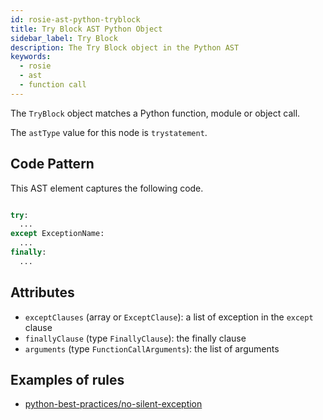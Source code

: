 ```yaml
---
id: rosie-ast-python-tryblock
title: Try Block AST Python Object
sidebar_label: Try Block
description: The Try Block object in the Python AST
keywords:
  - rosie
  - ast
  - function call
---
```


The `TryBlock` object matches a Python function, module or object call.

The `astType` value for this node is `trystatement`.

## Code Pattern

This AST element captures the following code.

```python

try:
  ...
except ExceptionName:
  ...
finally:
  ...
```

## Attributes

- `exceptClauses` (array or `ExceptClause`): a list of exception in the `except` clause
- `finallyClause` (type `FinallyClause`): the finally clause
- `arguments` (type `FunctionCallArguments`): the list of arguments

## Examples of rules

- [python-best-practices/no-silent-exception](https://app.codiga.io/hub/ruleset/python-best-practices/no-silent-exception)
